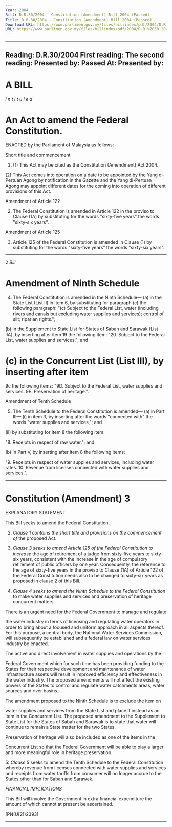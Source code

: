 ```yaml
---
Year: 2004
Bill: D.R.30/2004 - Constitution (Amendment) Bill 2004 (Passed)
Title: D.R.30/2004 - Constitution (Amendment) Bill 2004 (Passed)
Download URL: https://www.parlimen.gov.my/files/billindex/pdf/2004/D.R.%2030.2004_BI[1].pdf
URL: https://www.parlimen.gov.my/files/billindex/pdf/2004/D.R.%2030.2004_BI[1].pdf
---
```

---
Reading:
D.R.30/2004
First reading:
The second reading:
Presented by:
Passed At:
Presented by:
---

# A BILL

_i n t i t u l e d_

# An Act to amend the Federal Constitution.

 ENACTED by the Parliament of Malaysia as follows:

 Short title and commencement

 1. (1) This Act may be cited as the Constitution (Amendment) Act 2004.

 (2) This Act comes into operation on a date to be appointed by
 the Yang di-Pertuan Agong by notification in the Gazette and the Yang di-Pertuan Agong may appoint different dates for the coming into operation of different provisions of this Act.

 Amendment of Article 122

 2. The Federal Constitution is amended in Article 122 in the proviso to Clause (1A) by substituting for the words "sixty-five years" the words "sixty-six years".

 Amendment of Article 125

 3. Article 125 of the Federal Constitution is amended in Clause (1) by substituting for the words "sixty-five years" the words "sixty-six years".


-----

2 _Bill_

# Amendment of Ninth Schedule

 4. The Federal Constitution is amended in the Ninth Schedule—
 (a) in the State List (List II) in item 6, by substituting for
 paragraph (c) the following paragraph:
 "(c) Subject to the Federal List, water (including
 rivers and canals but excluding water supplies and services); control of silt; riparian rights.";

 (b) in the Supplement to State List for States of Sabah and
 Sarawak (List IIA), by inserting after item 19 the following item:
 "20. Subject to the Federal List, water supplies and services."; and


# (c) in the Concurrent List (List III), by inserting after item
 9c the following items:
 "9D. Subject to the Federal List, water supplies and services.
 9E. Preservation of heritage.".

 Amendment of Tenth Schedule

 5. The Tenth Schedule to the Federal Constitution is amended—
 (a) in Part III—
 (i) in item 3, by inserting after the words "connected
 with" the words "water supplies and services,"; and

 (ii) by substituting for item 8 the following item:

 "8. Receipts in respect of raw water."; and

 (b) in Part V, by inserting after item 8 the following items:

 "9. Receipts in respect of water supplies and services, including water rates.
 10. Revenue from licenses connected with water
 supplies and services.".


-----

# Constitution (Amendment) 3

EXPLANATORY STATEMENT

This Bill seeks to amend the Federal Constitution.

2. _Clause 1 contains the short title and provisions on the commencement of_
the proposed Act.

3. _Clause 3 seeks to amend Article 125 of the Federal Constitution to increase_
the age of retirement of a judge from sixty-five years to sixty-six years, consistent
with the increase in the age of compulsory retirement of public officers by one
year. Consequently, the reference to the age of sixty-five years in the proviso
to Clause (1A) of Article 122 of the Federal Constitution needs also to be
changed to sixty-six years as proposed in clause 2 of this Bill.

4. _Clause 4 seeks to amend the Ninth Schedule to the Federal Constitution_
to make water supplies and services and preservation of heritage concurrent
matters.

There is an urgent need for the Federal Government to manage and regulate

the water industry in terms of licensing and regulating water operators in order
to bring about a focused and uniform approach in all aspects thereof. For this
purpose, a central body, the National Water Services Commission, will subsequently
be established and a federal law on water services industry be enacted.

The active and direct involvement in water supplies and operations by the

Federal Government which for such time has been providing funding to the
States for their respective development and maintenance of water infrastructure
assets will result in improved efficiency and effectiveness in the water industry.
The proposed amendments will not affect the existing powers of the States to
control and regulate water catchments areas, water sources and river basins.

The amendment proposed to the Ninth Schedule is to exclude the item on

water supplies and services from the State List and place it instead as an item
in the Concurrent List. The proposed amendment to the Supplement to State
List for the States of Sabah and Sarawak is to state that water will continue
to remain a State matter for the two States.

Preservation of heritage will also be included as one of the items in the

Concurrent List so that the Federal Government will be able to play a larger
and more meaningful role in heritage preservation.

5: _Clause 5_ seeks to amend the Tenth Schedule to the Federal Constitution
whereby revenue from licenses connected with water supplies and services and
receipts from water tariffs from consumer will no longer accrue to the States
other than for Sabah and Sarawak.

_FINANCIAL IMPLICATIONS_

This Bill will involve the Government in extra financial expenditure the amount
of which cannot at present be ascertained.

[PN(U[2])2393]


-----

